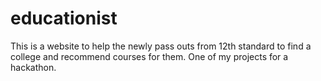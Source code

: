 # educationist
This is a website to help the newly pass outs from 12th standard to find a college and recommend courses for them. 
One of my projects for a hackathon.
